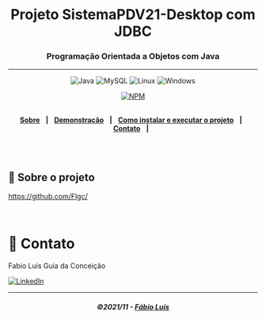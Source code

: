<div align = "center">
<h1>Projeto SistemaPDV21-Desktop com JDBC</h1>
<h3>Programação Orientada a Objetos com Java</h3>
<hr>

![Java](https://img.shields.io/badge/-Java-DE252C?style=flat-square&logo=java&logoColor=white)
![MySQL](https://img.shields.io/badge/mysql-%2300f?style=flat-square&logo=mysql&logoColor=white)
![Linux](https://img.shields.io/badge/Linux-FCC624?style=flat-square&logo=linux&logoColor=black)
![Windows](https://img.shields.io/badge/Windows-0078D6?style=for-the-square&logo=windows&logoColor=white)

[![NPM](https://img.shields.io/npm/l/react)](https://github.com/Flgc/javafx-jdbc/blob/main/LICENSE)
<br>
<br>

</div>

<div align="center">

[**Sobre**](https://github.com/Flgc/javafx-jdbc#-sobre-o-projeto) &nbsp;&nbsp;**|**&nbsp;&nbsp;
[**Demonstração**](https://github.com/Flgc/javafx-jdbc#-demonstra%C3%A7%C3%A3o-web) &nbsp;&nbsp;**|**&nbsp;&nbsp;
[**Como instalar e executar o projeto**](https://github.com/Flgc/javafx-jdbc#-como-instalar-e-executar-o-projeto) &nbsp;&nbsp;**|**&nbsp;&nbsp;
[**Contato**](https://github.com/Flgc/javafx-jdbc#-contato) &nbsp;&nbsp;**|**&nbsp;&nbsp;

</div><br><br>

## 📃 Sobre o projeto

https://github.com/Flgc/

<br>

# 📲 Contato

Fabio Luis Guia da Conceição

<a href="https://www.linkedin.com/in/fabio-luis-guia-da-conceição-77784741"><img src="https://img.shields.io/badge/linkedin%20-%230077B5.svg?&style=for-the-badge&logo=linkedin&logoColor=white" alt="LinkedIn"/></a>

---

<h5 align="center">
  &copy;2021/11 - <a href="https://github.com/Flgc">Fábio Luís</a>
</h5>
